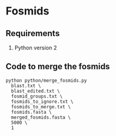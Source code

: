 # Fosmids
## Requirements
1. Python version 2
## Code to merge the fosmids
```
python python/merge_fosmids.py 
  blast.txt \
  blast_edited.txt \
  fosmid_groups.txt \
  fosmids_to_ignore.txt \
  fosmids_to_merge.txt \
  fosmids.fasta \
  merged_fosmids.fasta \
  5000 \
  1

```

